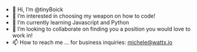 - 👋 Hi, I’m @tinyBoick
- 👀 I’m interested in choosing my weapon on how to code!
- 🌱 I’m currently learning Javascript and Python
- 💞️ I’m looking to collaborate on finding you a position you would love to work in!
- 📫 How to reach me ... for business inquiries: michele@wattx.io

<!---
tinyBoick/tinyBoick is a ✨ special ✨ repository because its `README.md` (this file) appears on your GitHub profile.
You can click the Preview link to take a look at your changes.
--->
